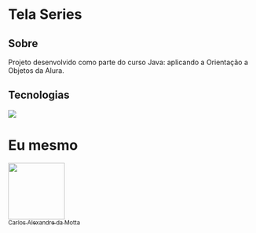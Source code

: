 <h1>Tela Series</h1>

<h2>Sobre</h2>
<p>Projeto desenvolvido como parte do curso Java: aplicando a Orientação a Objetos da Alura.</p>

## Tecnologias
<div>
  <img src="https://img.shields.io/badge/java-239120?style=for-the-badge&logo=html5&logoColor=white">
</div>

# Eu mesmo

[<img loading="lazy" src="https://avatars.githubusercontent.com/u/139296557?v=4" width=115><br><sub>Carlos Alexandre da Motta</sub>](http://www.mhps.com.br)
